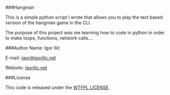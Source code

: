 ###Hangman

This is a simple python script I wrote that allows you to play the text based version of the hangman game in the CLI.

The purpose of this project was me learning how to code in python in order to make loops, functions, network calls....


###Author
Name: Igor Ilić

E-mail: igor@igorilic.net

Website: [igorilic.net](https://igorilic.net/) 


###License 

This code is released under the [WTFPL LICENSE](https://en.wikipedia.org/wiki/WTFPL).
